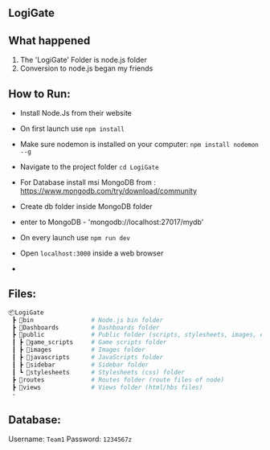 ## LogiGate

## What happened

1. The 'LogiGate' Folder is node.js folder
2. Conversion to node.js began my friends

## How to Run:

- Install Node.Js from their website
- On first launch use `npm install`
- Make sure nodemon is installed on your computer: `npm install nodemon --g`
- Navigate to the project folder `cd LogiGate`

- For Database install msi MongoDB from : https://www.mongodb.com/try/download/community
- Create db folder inside MongoDB folder
- enter to MongoDB - 'mongodb://localhost:27017/mydb'

- On every launch use `npm run dev`
- Open `localhost:3000` inside a web browser
-

## Files:

```bash
📦LogiGate
 ┣ 📂bin                # Node.js bin folder
 ┣ 📂Dashboards         # Dashboards folder
 ┣ 📂public             # Public folder (scripts, stylesheets, images, etc.)
 ┃ ┣ 📂game_scripts     # Game scripts folder
 ┃ ┣ 📂images           # Images folder
 ┃ ┣ 📂javascripts      # JavaScripts folder
 ┃ ┣ 📂sidebar          # Sidebar folder
 ┃ ┗ 📂stylesheets      # Stylesheets (css) folder
 ┣ 📂routes             # Routes folder (route files of node)
 ┣ 📂views              # Views folder (html/hbs files)
 -
```

## Database:

Username: `Team1`
Password: `1234567z`
